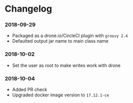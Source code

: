 # Changelog
### 2018-09-29
- Packaged as a drone.io/CircleCI plugin with `groovy 2.4`
- Defaulted output jar name to main class name

### 2018-10-02
- Set the user as root to make writes work with drone

### 2018-10-04
- Added PR check
- Upgraded docker image version to `17.12.1-ce`